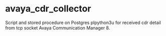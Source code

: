 # avaya_cdr_collector
Script and stored procedure on Postgres plpython3u for received cdr detail from tcp socket Avaya Communication Manager 8.
